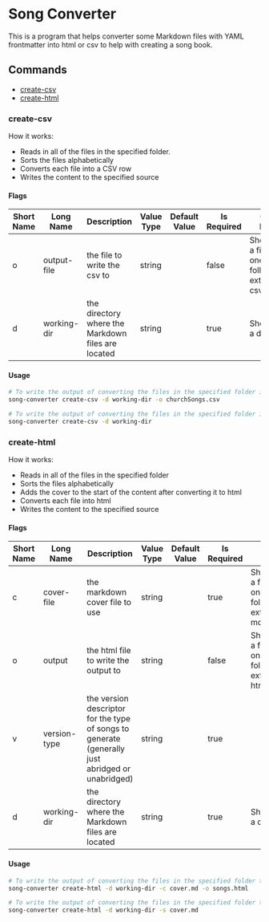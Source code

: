 <!-- This file is generated from  https://github.com/pjkaufman/go-go-gadgets/song-converter/README.md.tmpl. Please make any necessary changes there. -->

# Song Converter

This is a program that helps converter some Markdown files with YAML frontmatter into html or csv to help with creating a song book.

## Commands

- [create-csv](#create-csv)
- [create-html](#create-html)

### create-csv

How it works:
- Reads in all of the files in the specified folder.
- Sorts the files alphabetically
- Converts each file into a CSV row
- Writes the content to the specified source


#### Flags

| Short Name | Long Name | Description | Value Type | Default Value | Is Required | Other Notes |
| ---------- | --------- | ----------- | ---------- | ------------- | ----------- | ----------- |
| o | output-file | the file to write the csv to | string |  | false | Should be a file with one of the following extensions: csv |
| d | working-dir | the directory where the Markdown files are located | string |  | true | Should be a directory |

#### Usage

``` bash
# To write the output of converting the files in the specified folder into a csv format to a file:
song-converter create-csv -d working-dir -o churchSongs.csv

# To write the output of converting the files in the specified folder into a csv format to std out:
song-converter create-csv -d working-dir
```

### create-html

How it works:
- Reads in all of the files in the specified folder
- Sorts the files alphabetically
- Adds the cover to the start of the content after converting it to html
- Converts each file into html
- Writes the content to the specified source


#### Flags

| Short Name | Long Name | Description | Value Type | Default Value | Is Required | Other Notes |
| ---------- | --------- | ----------- | ---------- | ------------- | ----------- | ----------- |
| c | cover-file | the markdown cover file to use | string |  | true | Should be a file with one of the following extensions: md |
| o | output | the html file to write the output to | string |  | false | Should be a file with one of the following extensions: html |
| v | version-type | the version descriptor for the type of songs to generate (generally just abridged or unabridged) | string |  | true |  |
| d | working-dir | the directory where the Markdown files are located | string |  | true | Should be a directory |

#### Usage

``` bash
# To write the output of converting the files in the specified folder to html to a file:
song-converter create-html -d working-dir -c cover.md -o songs.html

# To write the output of converting the files in the specified folder to html to std out:
song-converter create-html -d working-dir -s cover.md
```


